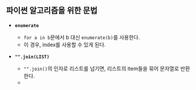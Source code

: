 ## 파이썬 알고리즘을 위한 문법



* **`enumerate`** 
  *  `for a in b`문에서 b 대신 `enumerate(b)`를 사용한다. 
  * 이 경우, index를 사용할 수 있게 된다.



* **`"".join(LIST)`**
  * `"".join()`의 인자로 리스트를 넘기면, 리스트의 item들을 묶어 문자열로 반환한다.
  * 